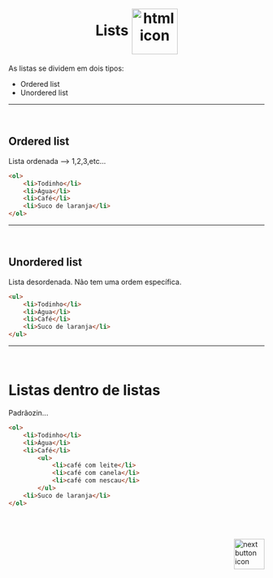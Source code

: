 <!-- title -->
<h1 align="center">
    <span>Lists</span>
    <img src="https://cdn-icons-png.flaticon.com/512/7661/7661868.png" alt="html icon" width="90px" align="center" >
</h1>

As listas se dividem em dois tipos:

- Ordered list
- Unordered list

<hr>
<br>

## Ordered list
Lista ordenada --> 1,2,3,etc...
```html
<ol>
    <li>Todinho</li>
    <li>Água</li>
    <li>Café</li>
    <li>Suco de laranja</li>
</ol>
```

<hr>
<br>

## Unordered list
Lista desordenada. Não tem uma ordem específica.
```html
<ul>
    <li>Todinho</li>
    <li>Água</li>
    <li>Café</li>
    <li>Suco de laranja</li>
</ul>
```

<hr>
<br>

# Listas dentro de listas
Padrãozin...
```html
<ol>
    <li>Todinho</li>
    <li>Água</li>
    <li>Café</li>
        <ul>
            <li>café com leite</li>
            <li>café com canela</li>
            <li>café com nescau</li>
        </ul>
    <li>Suco de laranja</li>
</ol>
```

<br>
<br>

<!-- Next page button-->
[<img src="https://cdn-icons-png.flaticon.com/512/5553/5553581.png" alt="next button icon" width="60px" align="right">](../8.block_inline/block_inline.md)